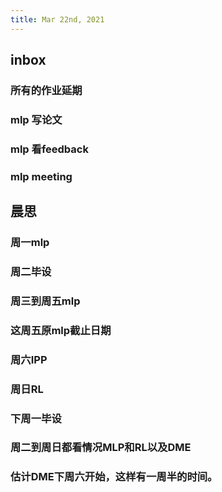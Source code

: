 ```yaml
---
title: Mar 22nd, 2021
---
```


## inbox
### 所有的作业延期
### mlp 写论文
### mlp 看feedback
### mlp meeting
## 晨思
### 周一mlp
### 周二毕设
### 周三到周五mlp
### 这周五原mlp截止日期
### 周六IPP
### 周日RL
### 下周一毕设
### 周二到周日都看情况MLP和RL以及DME
### 估计DME下周六开始，这样有一周半的时间。
